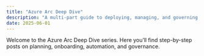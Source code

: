```yaml
---
title: "Azure Arc Deep Dive"
description: "A multi-part guide to deploying, managing, and governing hybrid resources using Azure Arc."
date: 2025-06-01
---
```


Welcome to the Azure Arc Deep Dive series. Here you’ll find step-by-step posts on planning, onboarding, automation, and governance.

